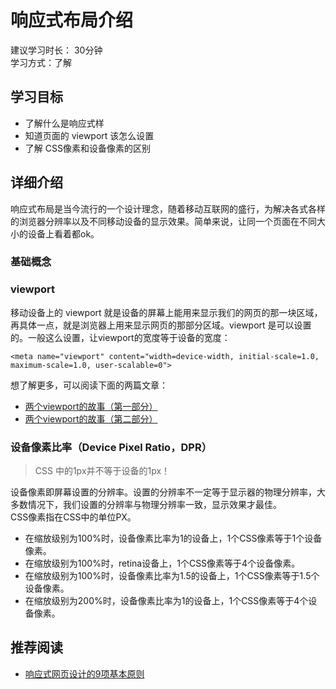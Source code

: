 # 响应式布局介绍
建议学习时长： 30分钟  
学习方式：了解  

## 学习目标
* 了解什么是响应式样
* 知道页面的 viewport 该怎么设置
* 了解 CSS像素和设备像素的区别

## 详细介绍
响应式布局是当今流行的一个设计理念，随着移动互联网的盛行，为解决各式各样的浏览器分辨率以及不同移动设备的显示效果。简单来说，让同一个页面在不同大小的设备上看着都ok。

### 基础概念
### viewport
移动设备上的 viewport 就是设备的屏幕上能用来显示我们的网页的那一块区域，再具体一点，就是浏览器上用来显示网页的那部分区域。viewport 是可以设置的。一般这么设置，让viewport的宽度等于设备的宽度：
```
<meta name="viewport" content="width=device-width, initial-scale=1.0, maximum-scale=1.0, user-scalable=0">
```

想了解更多，可以阅读下面的两篇文章：
* [两个viewport的故事（第一部分）](http://weizhifeng.net/viewports.html)
* [两个viewport的故事（第二部分）](http://weizhifeng.net/viewports2.html)

### 设备像素比率（Device Pixel Ratio，DPR）
> CSS 中的1px并不等于设备的1px！

设备像素即屏幕设置的分辨率。设置的分辨率不一定等于显示器的物理分辨率，大多数情况下，我们设置的分辨率与物理分辨率一致，显示效果才最佳。    
CSS像素指在CSS中的单位PX。
* 在缩放级别为100%时，设备像素比率为1的设备上，1个CSS像素等于1个设备像素。
* 在缩放级别为100%时，retina设备上，1个CSS像素等于4个设备像素。
* 在缩放级别为100%时，设备像素比率为1.5的设备上，1个CSS像素等于1.5个设备像素。
* 在缩放级别为200%时，设备像素比率为1的设备上，1个CSS像素等于4个设备像素。

## 推荐阅读
* [响应式网页设计的9项基本原则](http://www.shejidaren.com/principles-of-responsive-web-design.html)

